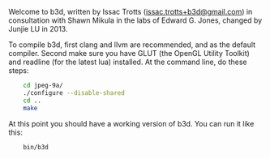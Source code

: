 Welcome to b3d, written by Issac Trotts (issac.trotts+b3d@gmail.com) in consultation with Shawn Mikula in the labs of Edward G. Jones, changed by Junjie LU in 2013.

To compile b3d, first clang and llvm are recommended, and as the default compiler.  Second make sure you have GLUT (the OpenGL Utility Toolkit)
and readline (for the latest lua) installed.  At the command line, do these steps:

```sh
	cd jpeg-9a/
	./configure --disable-shared
	cd ..
	make
```

At this point you should have a working version of b3d.  You can run it like this:

```sh
	bin/b3d
```
